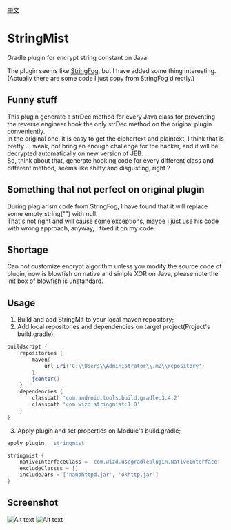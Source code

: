 [中文](https://github.com/wizdzz/StringMist/blob/master/README_zhcn.md)

# StringMist
Gradle plugin for encrypt string constant on Java<br>

The plugin seems like [StringFog](https://github.com/MegatronKing/StringFog), but I have added some thing interesting.<br>
(Actually there are some code I just copy from StringFog directly.)<br>

## Funny stuff
This plugin generate a strDec method for every Java class for preventing the reverse engineer hook the only strDec method on the original plugin conveniently.<br>
In the original one, it is easy to get the ciphertext and plaintext, I think that is pretty ... weak, not bring an enough challenge for the hacker, and it will be decrypted automatically on new version of JEB.<br>
So, think about that, generate hooking code for every different class and different method, seems like shitty and disgusting, right ?<br>

## Something that not perfect on original plugin
During plagiarism code from StringFog, I have found that it will replace some empty string("") with null.<br>
That's not right and will cause some exceptions, maybe I just use his code with wrong approach, anyway, I fixed it on my code.<br>

## Shortage
Can not customize encrypt algorithm unless you modify the source code of plugin, now is blowfish on native and simple XOR on Java, please note the init box of blowfish is unstandard.

## Usage
1. Build and add StringMit to your local maven repository;
2. Add local repositories and dependencies on target project(Project's build.gradle);
```gradle
buildscript {
    repositories {
        maven{
            url uri('C:\\Users\\Administrator\\.m2\\repository')
        }
        jcenter()
    }
    dependencies {
        classpath 'com.android.tools.build:gradle:3.4.2'
        classpath 'com.wizd:stringmist:1.0'
    }
}
```
3. Apply plugin and set properties on Module's build.gradle;
```gradle
apply plugin: 'stringmist'

stringmist {
    nativeInterfaceClass = 'com.wizd.usegradleplugin.NativeInterface'
    excludeClasses = []
    includeJars = ['nanohttpd.jar', 'okhttp.jar']
}
```

## Screenshot
![Alt text](https://github.com/wizdzz/StringMist/blob/master/jadx.png?raw=true)
![Alt text](https://github.com/wizdzz/StringMist/blob/master/JEB.png?raw=true)
